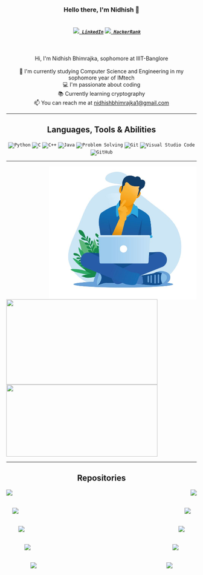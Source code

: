 <h3 align="center">Hello there, I'm Nidhish 👋</h3>
<h5 align="center">
  <code>
    <a href="https://www.linkedin.com/in/nidh-ish/" title="LinkedIn Profile"><img width="22" src="https://github.com/zumrudu-anka/zumrudu-anka/blob/master/images/linkedin.svg"> LinkedIn</a></code>
  <code><a href="https://www.hackerrank.com/nidhishbhimrajk1" title="HackerRank Profile"><img width="22" src="https://github.com/zumrudu-anka/zumrudu-anka/blob/master/images/hackerrank.png"> HackerRank</a></code>
</h5>
<br>
<p align="center">
  Hi, I'm Nidhish Bhimrajka, sophomore at IIIT-Banglore
  <br>
  <br>
  🔬 I'm currently studying Computer Science and Engineering in my sophomore year of IMtech
  <br>
  💻 I'm passionate about coding
  <br>
  📚 Currently learning cryptography
  <br>
  📫 You can reach me at <a href="mailto: nidhishbhimrajka1@gmail.com">nidhishbhimrajka1@gmail.com</a>
</p>

<hr>

<h2 align="center">Languages, Tools & Abilities</h2>

<p align="center">
  <code><img title="Python" height="25" src="https://github.com/zumrudu-anka/zumrudu-anka/blob/master/images/python-original.svg"></code>
  <code><img title="C" height="25" src="https://github.com/zumrudu-anka/zumrudu-anka/blob/master/images/c.svg"></code>
  <code><img title="C++" height="25" src="https://github.com/zumrudu-anka/zumrudu-anka/blob/master/images/cpp.svg"></code>
  <code><img title="Java" height="25" src="https://github.com/zumrudu-anka/zumrudu-anka/blob/master/images/java-original.svg"></code>
  <code><img title="Problem Solving" height="25" src="https://github.com/zumrudu-anka/zumrudu-anka/blob/master/images/problemSolving.png"></code>
  <code><img title="Git" height="25" src="https://github.com/zumrudu-anka/zumrudu-anka/blob/master/images/git-original.svg"></code>
  <code><img title="Visual Studio Code" height="25" src="https://github.com/zumrudu-anka/zumrudu-anka/blob/master/images/vscode.png"></code>
  <code><img title="GitHub" height="25" src="https://github.com/zumrudu-anka/zumrudu-anka/blob/master/images/github.svg"></code>
</p>

<hr>

<img align="right" height=350 width="auto" src="image.JPG" />
<p align=left>
  <a href="https://github.com/nidh-ish">
    <img height=225 width="400em" align="center" src="https://github-readme-stats.vercel.app/api?username=nidh-ish&show_icons=true&theme=gotham"></a>
  <a href="https://github.com/nidh-ish">
    <img height=190 width="400em" align="center" src="https://github-readme-stats.vercel.app/api/top-langs/?username=nidh-ish&title_color=2aa889&text_color=99d1ce&icon_color=2bbc8a&bg_color=0c1014&langs_count=8&layout=compact" /> </a>
</p>

<hr>

<h2 align="center">Repositories</h2>

<p width="100%" align="center">
  <a align="left" href="https://github.com/nidh-ish/C_assignments" title="C_assignments"><img align="left" height="115" src="https://github-readme-stats.vercel.app/api/pin/?username=nidh-ish&repo=C_assignments&theme=gotham"></a><a align="right" href="https://github.com/nidh-ish/hello-world" title="hello-world"><img align="right" height="115" src="https://github-readme-stats.vercel.app/api/pin/?username=nidh-ish&repo=hello-world&theme=gotham"></a>
</p>
<br><br>
<p width="100%" align="center">
  <a align="left" href="https://github.com/nidh-ish/Bus_Ticketing_System" title="Bus_Ticketing_System"><img align="left" height="115" src="https://github-readme-stats.vercel.app/api/pin/?username=nidh-ish&repo=Bus_Ticketing_System&theme=gotham"></a><a align="right" href="https://github.com/nidh-ish/Socket_Programming" title="Socket_Programming"><img align="right" height="115" src="https://github-readme-stats.vercel.app/api/pin/?username=nidh-ish&repo=Socket_Programming&theme=gotham"></a>
</p>
<br><br>
<p width="100%" align="center">
  <a align="left" href="https://github.com/nidh-ish/IAS_Computer" title="IAS_Computer"><img align="left" height="115" src="https://github-readme-stats.vercel.app/api/pin/?username=nidh-ish&repo=IAS_Computer&theme=gotham"></a><a align="right" href="https://github.com/nidh-ish/Caches" title="Caches"><img align="right" height="115" src="https://github-readme-stats.vercel.app/api/pin/?username=nidh-ish&repo=Caches&theme=gotham"></a>
</p>
<br><br>
<p width="100%" align="center">
  <a align="left" href="https://github.com/nidh-ish/Transport_System" title="Transport_System"><img align="left" height="115" src="https://github-readme-stats.vercel.app/api/pin/?username=nidh-ish&repo=Transport_System&theme=gotham"></a><a align="right" href="https://github.com/nidh-ish/Java_Assignments" title="Java_Assignments"><img align="right" height="115" src="https://github-readme-stats.vercel.app/api/pin/?username=nidh-ish&repo=Java_Assignments&theme=gotham"></a>
</p>
<br><br>
<p width="100%" align="center">
  <a align="left" href="https://github.com/nidh-ish/Github_for_n00bs" title="Github_for_n00bs"><img align="left" height="115" src="https://github-readme-stats.vercel.app/api/pin/?username=nidh-ish&repo=Github_for_n00bs&theme=gotham"></a><a align="right" href="https://github.com/nidh-ish/CPP_Project" title="CPP_Project"><img align="right" height="115" src="https://github-readme-stats.vercel.app/api/pin/?username=nidh-ish&repo=CPP_Project&theme=gotham"></a>
</p>
<br><br>
